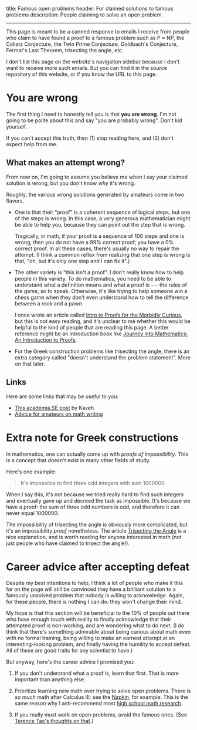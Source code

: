 title: Famous open problems
header: For claimed solutions to famous problems
description: People claiming to solve an open problem

---

This page is meant to be a canned response to emails I receive from
people who claim to have found a proof to a famous
problem such as P = NP, the Collatz Conjecture, the Twin Prime Conjecture,
Goldbach's Conjecture, Fermat's Last Theorem, trisecting the angle, etc.

I don't list this page on the website's navigation sidebar
because I don't want to receive more such emails.
But you can find it in the source repository of this website,
or if you know the URL to this page.

# You are wrong

The first thing I need to honestly tell you is that **you are wrong**.
I'm not going to be polite about this and say "you are probably wrong".
Don't kid yourself.

If you can't accept this truth,
then (1) stop reading here, and (2) don't expect help from me.

## What makes an attempt wrong?

From now on, I'm going to assume you believe me when I say
your claimed solution is wrong, but you don't know _why_ it's wrong.

Roughly, the various wrong solutions generated by amateurs come in two flavors.

- One is that their "proof" is a coherent sequence of logical steps,
  but one of the steps is wrong.
  In this case, a very generous mathematician might be able to help you,
  because they can point out the step that is wrong.

  Tragically, in math, if your proof is a sequence of 100 steps and one is wrong,
  then you do not have a 99% correct proof; you have a 0% correct proof.
  In all these cases, there's usually no way to repair the attempt.
  (I think a common reflex from realizing that one step is wrong
  is that, "oh, but it's only one step and I can fix it".)

- The other variety is "this isn't a proof".
  I don't really know how to help people in this variety.
  To do mathematics, you need to be able to understand what a definition means
  and what a proof is --- the rules of the game, so to speak.
  Otherwise, it's like trying to help someone win a chess game when they don't
  even understand how to tell the difference between a rook and a pawn.

  I once wrote an article called
  [Intro to Proofs for the Morbidly Curious](/handouts/NaturalProof/NaturalProof.pdf),
  but this is not easy reading, and it's unclear to me whether this would be
  helpful to the kind of people that are reading this page.
  A better reference might be an introduction book like
  [Journey into Mathematics: An Introduction to Proofs][rotman].

- For the Greek construction problems like trisecting the angle,
  there is an extra category called "doesn't understand the problem statement".
  More on that later.

[rotman]: https://store.doverpublications.com/0486453065.html

## Links

Here are some links that may be useful to you:

- [This academia.SE post](https://academia.stackexchange.com/a/18570/186172) by Kaveh
- [Advice for amateurs on math writing](https://cohn.mit.edu/advice/)

# Extra note for Greek constructions

In mathematics, one can actually come up with _proofs of impossibility_.
This is a concept that doesn't exist in many other fields of study.

Here's one example:

> It's impossible to find three odd integers with sum 1000000.

When I say this, it's not because we tried really hard to find such integers
and eventually gave up and decreed the task as impossible.
It's because we have a proof: the sum of three odd numbers is odd,
and therefore it can never equal 1000000.

The impossibility of trisecting the angle is obviously more complicated,
but it's an impossibility _proof_ nonetheless.
The article [Trisecting the Angle][trisect] is a nice explanation,
and is worth reading for anyone interested in math
(not just people who have claimed to trisect the angle!).

[trisect]: https://www.cs.princeton.edu/~chazelle/courses/BIB/trisect.html

# Career advice after accepting defeat

Despite my best intentions to help,
I think a lot of people who make it this far on the page
will still be convinced they have a brilliant solution
to a famously unsolved problem that nobody is willing to acknowledge.
Again, for these people, there is nothing I can do: they won't change their mind.

My hope is that this section will be beneficial to the 10%
of people out there who have enough touch with reality
to finally acknowledge that their attempted proof is non-working,
and are wondering what to do next.
(I do think that there's something admirable about being curious about math
even with no formal training, being willing to make an earnest attempt at an
interesting-looking problem, and finally having the humility to accept defeat.
All of these are good traits for any scientist to have.)

But anyway, here's the career advice I promised you:

1. If you don't understand what a proof is, learn that first.
   That is more important than anything else.

2. Prioritize learning new math over trying to solve open problems.
   There is _so much_ math after Calculus III;
   see the [Napkin](napkin.html), for example.
   This is the same reason why I anti-recommend most
   [high school math research](https://web.evanchen.cc/faq-school.html#S-5).

3. If you really must work on open problems, avoid the famous ones.
   (See [Terence Tao's thoughts on that][tao-famous].)

[tao-famous]: https://terrytao.wordpress.com/career-advice/dont-prematurely-obsess-on-a-single-big-problem-or-big-theory/
